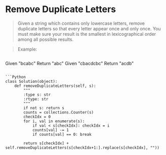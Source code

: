 # Remove Duplicate Letters

> Given a string which contains only lowercase letters, remove duplicate letters so that every letter appear once and only once. You must make sure your result is the smallest in lexicographical order among all possible results.

> Example:

> ```
Given "bcabc"
Return "abc"
Given "cbacdcbc"
Return "acdb"
```

```Python
class Solution(object):
    def removeDuplicateLetters(self, s):
        """
        :type s: str
        :rtype: str
        """
        if not s: return s
        counts = collections.Counter(s)
        checkIdx = 0
        for i, val in enumerate(s):
            if val < s[checkIdx]: checkIdx = i
            counts[val] -= 1
            if counts[val] == 0: break
        
        return s[checkIdx] + self.removeDuplicateLetters(s[checkIdx+1:].replace(s[checkIdx], ""))
```
